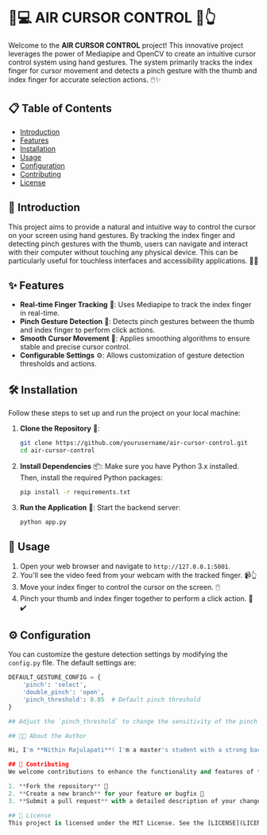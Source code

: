 # 🎈💻 AIR CURSOR CONTROL 🌟👆

Welcome to the **AIR CURSOR CONTROL** project! This innovative project leverages the power of Mediapipe and OpenCV to create an intuitive cursor control system using hand gestures. The system primarily tracks the index finger for cursor movement and detects a pinch gesture with the thumb and index finger for accurate selection actions. 🖱️✨

## 📋 Table of Contents
- [Introduction](#introduction)
- [Features](#features)
- [Installation](#installation)
- [Usage](#usage)
- [Configuration](#configuration)
- [Contributing](#contributing)
- [License](#license)

## 📖 Introduction
This project aims to provide a natural and intuitive way to control the cursor on your screen using hand gestures. By tracking the index finger and detecting pinch gestures with the thumb, users can navigate and interact with their computer without touching any physical device. This can be particularly useful for touchless interfaces and accessibility applications. 👐🌟

## ✨ Features
- **Real-time Finger Tracking** 🎥: Uses Mediapipe to track the index finger in real-time.
- **Pinch Gesture Detection** 🤏: Detects pinch gestures between the thumb and index finger to perform click actions.
- **Smooth Cursor Movement** 💨: Applies smoothing algorithms to ensure stable and precise cursor control.
- **Configurable Settings** ⚙️: Allows customization of gesture detection thresholds and actions.

## 🛠️ Installation
Follow these steps to set up and run the project on your local machine:

1. **Clone the Repository** 🐙:
    ```sh
    git clone https://github.com/yourusername/air-cursor-control.git
    cd air-cursor-control
    ```

2. **Install Dependencies** 📦:
    Make sure you have Python 3.x installed. Then, install the required Python packages:
    ```sh
    pip install -r requirements.txt
    ```

3. **Run the Application** 🚀:
    Start the backend server:
    ```sh
    python app.py
    ```

## 🚀 Usage
1. Open your web browser and navigate to `http://127.0.0.1:5001`.
2. You'll see the video feed from your webcam with the tracked finger. 📹👆
3. Move your index finger to control the cursor on the screen. 🖱️
4. Pinch your thumb and index finger together to perform a click action. 🤏✔️

## ⚙️ Configuration
You can customize the gesture detection settings by modifying the `config.py` file. The default settings are:
```python
DEFAULT_GESTURE_CONFIG = {
    'pinch': 'select',
    'double_pinch': 'open',
    'pinch_threshold': 0.05  # Default pinch threshold
}

## Adjust the `pinch_threshold` to change the sensitivity of the pinch detection. 🎯

## 👨‍💻 About the Author

Hi, I'm **Nithin Rajulapati**! I'm a master's student with a strong background in computer science and extensive training in artificial intelligence. I am passionate about developing innovative solutions and leveraging AI to create intuitive and effective user interfaces. 🤖📚💡

## 🤝 Contributing
We welcome contributions to enhance the functionality and features of this project. To contribute:

1. **Fork the repository** 🍴
2. **Create a new branch** for your feature or bugfix 🌿
3. **Submit a pull request** with a detailed description of your changes 🔄

## 📜 License
This project is licensed under the MIT License. See the [LICENSE](LICENSE) file for more details. 📄
